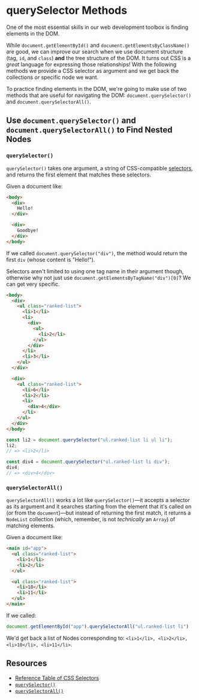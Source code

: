 # querySelector Methods

One of the most essential skills in our web development toolbox is finding elements in the DOM.

While `document.getElementById()` and `document.getElementsByClassName()` are good, we can improve our search when we use document structure (tag, `id`, and `class`) **and** the tree structure of the DOM. It turns out CSS is a _great_ language for expressing those relationships! With the following methods we provide a CSS selector as argument and we get back the collections _or_ specific node we want.

To practice finding elements in the DOM, we're going to make use of two methods that are useful for navigating the DOM: `document.querySelector()` and `document.querySelectorAll()`.

## Use `document.querySelector()` and `document.querySelectorAll()` to Find Nested Nodes

### `querySelector()`

`querySelector()` takes one argument, a string of CSS-compatible [selectors](https://developer.mozilla.org/en-US/docs/Web/Guide/CSS/Getting_Started/Selectors), and returns the first element that matches these selectors.

Given a document like:

```html
<body>
  <div>
    Hello!
  </div>

  <div>
    Goodbye!
  </div>
</body>
```

If we called `document.querySelector("div")`, the method would return the first `div` (whose content is "Hello!").

Selectors aren't limited to using one tag name in their argument though, otherwise why not just use `document.getElementsByTagName("div")[0]`? We can get very specific.

```html
<body>
  <div>
    <ul class="ranked-list">
      <li>1</li>
      <li>
        <div>
          <ul>
            <li>2</li>
          </ul>
        </div>
      </li>
      <li>3</li>
    </ul>
  </div>

  <div>
    <ul class="ranked-list">
      <li>6</li>
      <li>2</li>
      <li>
        <div>4</div>
      </li>
    </ul>
  </div>
</body>
```

```javascript
const li2 = document.querySelector("ul.ranked-list li ul li");
li2;
// => <li>2</li>

const div4 = document.querySelector("ul.ranked-list li div");
div4;
// => <div>4</div>
```

### `querySelectorAll()`

`querySelectorAll()` works a lot like `querySelector()`—it accepts a selector as its argument and it searches starting from the element that it's called on (or from the `document`)—but instead of returning the first match, it returns a `NodeList` collection (which, remember, is not _technically_ an `Array`) of matching elements.

Given a document like:

```html
<main id="app">
  <ul class="ranked-list">
    <li>1</li>
    <li>2</li>
  </ul>

  <ul class="ranked-list">
    <li>10</li>
    <li>11</li>
  </ul>
</main>
```

If we called:

```javascript
document.getElementById("app").querySelectorAll("ul.ranked-list li")
```

We'd get back a list of Nodes corresponding to: `<li>1</li>, <li>2</li>, <li>10</li>, <li>11</li>`.

## Resources

- [Reference Table of CSS Selectors](https://developer.mozilla.org/en-US/docs/Learn/CSS/Building_blocks/Selectors#Reference_table_of_selectors)
- [`querySelector()`](https://developer.mozilla.org/en-US/docs/Web/API/Document/querySelector)
- [`querySelectorAll()`](https://developer.mozilla.org/en-US/docs/Web/API/Document/querySelectorAll)
